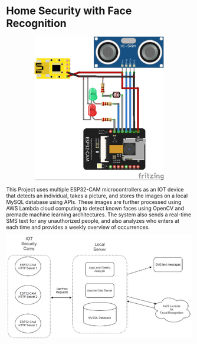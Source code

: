 # Home Security with Face Recognition

<p align="center">
  <img src="https://github.com/ysinha24/Home-Security-Face-Recognition/blob/master/DoorRecognitionIOT.jpg?raw=true" width="350">
</p>
This Project uses multiple ESP32-CAM microcontrollers as an IOT device that detects an individual, takes a picture, and stores the images on a local MySQL database using APIs. These images are further processed using AWS Lambda cloud computing to detect known faces using OpenCV and premade machine learning architectures. The system also sends a real-time SMS text for any unauthorized people, and also analyzes who enters at each time and provides a weekly overview of occurrences.


<p align="center">
  <img src="https://github.com/ysinha24/Home-Security-Face-Recognition/blob/master/ESP32-Recognition%20network.jpg?raw=true" width="600">
</p>
